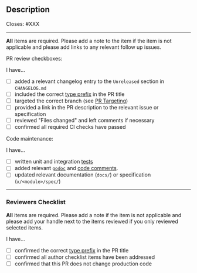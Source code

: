 <!-- < < < < < < < < < < < < < < < < < < < < < < < < < < < < < < < < < ☺
v                               ✰  Thanks for creating a PR! ✰    
v    Before smashing the submit button please review the checkboxes.
v    If a checkbox is n/a - please still include it but + a little note why
☺ > > > > > > > > > > > > > > > > > > > > > > > > > > > > > > > > >  -->

## Description

<!-- Add a description of the changes that this PR introduces and the files that
are the most critical to review.
-->

Closes: #XXX

______

**All** items are required. Please add a note to the item if the item is not applicable and
please add links to any relevant follow up issues.

PR review checkboxes:

I have...

- [ ] added a relevant changelog entry to the `Unreleased` section in `CHANGELOG.md`
- [ ] included the correct [type prefix](https://github.com/commitizen/conventional-commit-types/blob/v3.0.0/index.json) in the PR title
- [ ] targeted the correct branch (see [PR Targeting](https://github.com/enronchain/echelon/blob/main/CONTRIBUTING.md#pr-targeting))
- [ ] provided a link in the PR description to the relevant issue or specification
- [ ] reviewed "Files changed" and left comments if necessary
- [ ] confirmed all required CI checks have passed

Code maintenance:

I have...

- [ ] written unit and integration [tests](https://github.com/enronchain/echelon/blob/main/CONTRIBUTING.md#testing)
- [ ] added relevant [`godoc`](https://go.dev/blog/godoc) and [code comments](https://blog.jbowen.dev/2019/09/the-magic-of-go-comments/).
- [ ] updated relevant documentation (`docs/`) or specification (`x/<module>/spec/`)

______

### Reviewers Checklist

**All** items are required. Please add a note if the item is not applicable and please add your handle next to the items reviewed if you only reviewed selected items.

I have...

- [ ] confirmed the correct [type prefix](https://github.com/commitizen/conventional-commit-types/blob/v3.0.0/index.json) in the PR title
- [ ] confirmed all author checklist items have been addressed
- [ ] confirmed that this PR does not change production code
